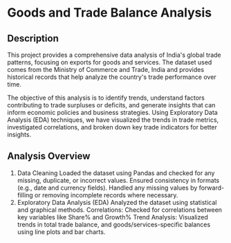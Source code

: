 # Goods and Trade Balance Analysis

## Description
This project provides a comprehensive data analysis of India's global trade patterns, focusing on exports for goods and services. The dataset used comes from the Ministry of Commerce and Trade, India and provides historical records that help analyze the country's trade performance over time.

The objective of this analysis is to identify trends, understand factors contributing to trade surpluses or deficits, and generate insights that can inform economic policies and business strategies. Using Exploratory Data Analysis (EDA) techniques, we have visualized the trends in trade metrics, investigated correlations, and broken down key trade indicators for better insights.

## Analysis Overview
1. Data Cleaning
Loaded the dataset using Pandas and checked for any missing, duplicate, or incorrect values.
Ensured consistency in formats (e.g., date and currency fields).
Handled any missing values by forward-filling or removing incomplete records where necessary.
2. Exploratory Data Analysis (EDA)
Analyzed the dataset using statistical and graphical methods.
Correlations: Checked for correlations between key variables like Share% and Growth%
Trend Analysis: Visualized trends in total trade balance, and goods/services-specific balances using line plots and bar charts.
